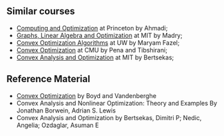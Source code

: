 Similar courses
----------------

- [Computing and Optimization](http://aaa.princeton.edu/orf363) at Princeton by Ahmadi;
- [Graphs, Linear Algebra and Optimization](http://courses.csail.mit.edu/6.S978/) at MIT by Madry;
- [Convex Optimization Algorithms](https://class.ee.washington.edu/546/2016spr/) at UW by Maryam Fazel;
- [Convex Optimization](http://www.stat.cmu.edu/~ryantibs/convexopt/) at CMU by Pena and Tibshirani;
- [Convex Analysis and Optimization](https://ocw.mit.edu/courses/electrical-engineering-and-computer-science/6-253-convex-analysis-and-optimization-spring-2012/index.htm) at MIT by Bertsekas;


Reference Material
------------------

- [Convex Optimization](https://web.stanford.edu/~boyd/cvxbook/) by Boyd and Vandenberghe
- Convex Analysis and Nonlinear Optimization: Theory and Examples By Jonathan Borwein, Adrian S. Lewis
- Convex Analysis and Optimization by Bertsekas, Dimitri P; Nedic, Angelia; Ozdaglar, Asuman E


